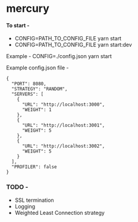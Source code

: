 # mercury

#### To start -

- CONFIG=PATH_TO_CONFIG_FILE yarn start
- CONFIG=PATH_TO_CONFIG_FILE yarn start:dev

Example - CONFIG=./config.json yarn start

Example config.json file -

```
{
  "PORT": 8080,
  "STRATEGY": "RANDOM",
  "SERVERS": [
    {
      "URL": "http://localhost:3000",
      "WEIGHT": 1
    },
    {
      "URL": "http://localhost:3001",
      "WEIGHT": 5
    },
    {
      "URL": "http://localhost:3002",
      "WEIGHT": 5
    }
  ],
  "PROFILER": false
}
```

### TODO -

- SSL termination
- Logging
- Weighted Least Connection strategy